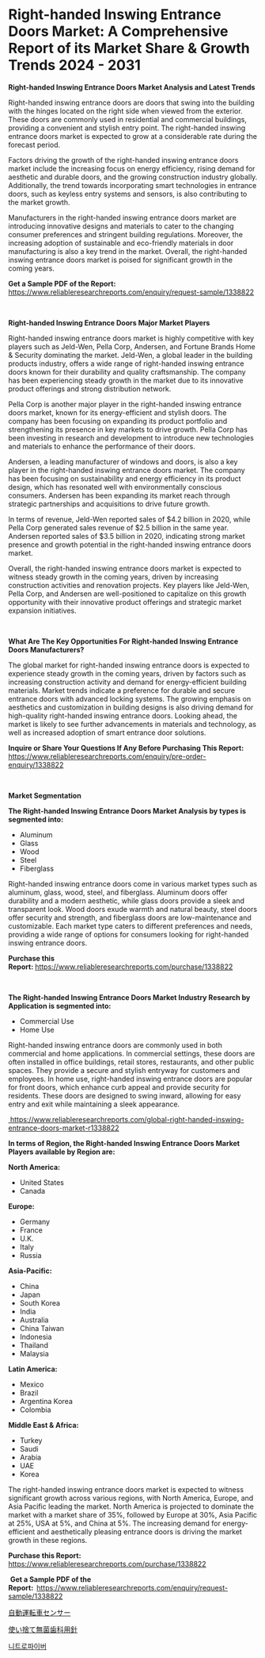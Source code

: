 <p><h1>Right-handed Inswing Entrance Doors Market: A Comprehensive Report of its Market Share & Growth Trends 2024 - 2031</h1></p><p><strong>Right-handed Inswing Entrance Doors Market Analysis and Latest Trends</strong></p>
<p><p>Right-handed inswing entrance doors are doors that swing into the building with the hinges located on the right side when viewed from the exterior. These doors are commonly used in residential and commercial buildings, providing a convenient and stylish entry point. The right-handed inswing entrance doors market is expected to grow at a considerable rate during the forecast period.</p><p>Factors driving the growth of the right-handed inswing entrance doors market include the increasing focus on energy efficiency, rising demand for aesthetic and durable doors, and the growing construction industry globally. Additionally, the trend towards incorporating smart technologies in entrance doors, such as keyless entry systems and sensors, is also contributing to the market growth.</p><p>Manufacturers in the right-handed inswing entrance doors market are introducing innovative designs and materials to cater to the changing consumer preferences and stringent building regulations. Moreover, the increasing adoption of sustainable and eco-friendly materials in door manufacturing is also a key trend in the market. Overall, the right-handed inswing entrance doors market is poised for significant growth in the coming years.</p></p>
<p><strong>Get a Sample PDF of the Report:&nbsp;</strong> <a href="https://www.reliableresearchreports.com/enquiry/request-sample/1338822">https://www.reliableresearchreports.com/enquiry/request-sample/1338822</a></p>
<p>&nbsp;</p>
<p><strong>Right-handed Inswing Entrance Doors Major Market Players</strong></p>
<p><p>Right-handed inswing entrance doors market is highly competitive with key players such as Jeld-Wen, Pella Corp, Andersen, and Fortune Brands Home & Security dominating the market. Jeld-Wen, a global leader in the building products industry, offers a wide range of right-handed inswing entrance doors known for their durability and quality craftsmanship. The company has been experiencing steady growth in the market due to its innovative product offerings and strong distribution network.</p><p>Pella Corp is another major player in the right-handed inswing entrance doors market, known for its energy-efficient and stylish doors. The company has been focusing on expanding its product portfolio and strengthening its presence in key markets to drive growth. Pella Corp has been investing in research and development to introduce new technologies and materials to enhance the performance of their doors.</p><p>Andersen, a leading manufacturer of windows and doors, is also a key player in the right-handed inswing entrance doors market. The company has been focusing on sustainability and energy efficiency in its product design, which has resonated well with environmentally conscious consumers. Andersen has been expanding its market reach through strategic partnerships and acquisitions to drive future growth.</p><p>In terms of revenue, Jeld-Wen reported sales of $4.2 billion in 2020, while Pella Corp generated sales revenue of $2.5 billion in the same year. Andersen reported sales of $3.5 billion in 2020, indicating strong market presence and growth potential in the right-handed inswing entrance doors market.</p><p>Overall, the right-handed inswing entrance doors market is expected to witness steady growth in the coming years, driven by increasing construction activities and renovation projects. Key players like Jeld-Wen, Pella Corp, and Andersen are well-positioned to capitalize on this growth opportunity with their innovative product offerings and strategic market expansion initiatives.</p></p>
<p>&nbsp;</p>
<p><strong>What Are The Key Opportunities For Right-handed Inswing Entrance Doors Manufacturers?</strong></p>
<p><p>The global market for right-handed inswing entrance doors is expected to experience steady growth in the coming years, driven by factors such as increasing construction activity and demand for energy-efficient building materials. Market trends indicate a preference for durable and secure entrance doors with advanced locking systems. The growing emphasis on aesthetics and customization in building designs is also driving demand for high-quality right-handed inswing entrance doors. Looking ahead, the market is likely to see further advancements in materials and technology, as well as increased adoption of smart entrance door solutions.</p></p>
<p><strong>Inquire or Share Your Questions If Any Before Purchasing This Report:</strong> <a href="https://www.reliableresearchreports.com/enquiry/pre-order-enquiry/1338822">https://www.reliableresearchreports.com/enquiry/pre-order-enquiry/1338822</a></p>
<p>&nbsp;</p>
<p><strong>Market Segmentation</strong></p>
<p><strong>The Right-handed Inswing Entrance Doors Market Analysis by types is segmented into:</strong></p>
<p><ul><li>Aluminum</li><li>Glass</li><li>Wood</li><li>Steel</li><li>Fiberglass</li></ul></p>
<p><p>Right-handed inswing entrance doors come in various market types such as aluminum, glass, wood, steel, and fiberglass. Aluminum doors offer durability and a modern aesthetic, while glass doors provide a sleek and transparent look. Wood doors exude warmth and natural beauty, steel doors offer security and strength, and fiberglass doors are low-maintenance and customizable. Each market type caters to different preferences and needs, providing a wide range of options for consumers looking for right-handed inswing entrance doors.</p></p>
<p><strong>Purchase this Report:&nbsp;</strong><a href="https://www.reliableresearchreports.com/purchase/1338822">https://www.reliableresearchreports.com/purchase/1338822</a></p>
<p>&nbsp;</p>
<p><strong>The Right-handed Inswing Entrance Doors Market Industry Research by Application is segmented into:</strong></p>
<p><ul><li>Commercial Use</li><li>Home Use</li></ul></p>
<p><p>Right-handed inswing entrance doors are commonly used in both commercial and home applications. In commercial settings, these doors are often installed in office buildings, retail stores, restaurants, and other public spaces. They provide a secure and stylish entryway for customers and employees. In home use, right-handed inswing entrance doors are popular for front doors, which enhance curb appeal and provide security for residents. These doors are designed to swing inward, allowing for easy entry and exit while maintaining a sleek appearance.</p></p>
<p><a href="https://www.reliableresearchreports.com/global-right-handed-inswing-entrance-doors-market-r1338822">&nbsp;https://www.reliableresearchreports.com/global-right-handed-inswing-entrance-doors-market-r1338822</a></p>
<p><strong>In terms of Region, the Right-handed Inswing Entrance Doors Market Players available by Region are:</strong></p>
<p>
    <p> <strong> North America: </strong>
        <ul>
            <li>United States</li>
            <li>Canada</li>
        </ul>
        </p> 
    <p> <strong> Europe: </strong>
        <ul>
            <li>Germany</li>
            <li>France</li>
            <li>U.K.</li>
            <li>Italy</li>
            <li>Russia</li>
        </ul>
        </p> 
    <p> <strong> Asia-Pacific: </strong>
        <ul>
            <li>China</li>
            <li>Japan</li>
            <li>South Korea</li>
            <li>India</li>
            <li>Australia</li>
            <li>China Taiwan</li>
            <li>Indonesia</li>
            <li>Thailand</li>
            <li>Malaysia</li>
        </ul>
        </p> 
    <p> <strong> Latin America: </strong>
        <ul>
            <li>Mexico</li>
            <li>Brazil</li>
            <li>Argentina Korea</li>
            <li>Colombia</li>
        </ul>
        </p> 
    <p> <strong> Middle East & Africa: </strong>
        <ul>
            <li>Turkey</li>
            <li>Saudi</li>
            <li>Arabia</li>
            <li>UAE</li>
            <li>Korea</li>
        </ul>
    </p>
    </p>
<p><p>The right-handed inswing entrance doors market is expected to witness significant growth across various regions, with North America, Europe, and Asia Pacific leading the market. North America is projected to dominate the market with a market share of 35%, followed by Europe at 30%, Asia Pacific at 25%, USA at 5%, and China at 5%. The increasing demand for energy-efficient and aesthetically pleasing entrance doors is driving the market growth in these regions.</p></p>
<p><strong>Purchase this Report: </strong><a href="https://www.reliableresearchreports.com/purchase/1338822">https://www.reliableresearchreports.com/purchase/1338822</a></p>
<p>&nbsp;<strong>Get a Sample PDF of the Report:&nbsp;&nbsp;</strong><a href="https://www.reliableresearchreports.com/enquiry/request-sample/1338822">https://www.reliableresearchreports.com/enquiry/request-sample/1338822</a></p>
<p><strong></strong></p>
<p><p><a href="https://github.com/qwpelcjko9242629/Market-Research-Report-List-2/blob/main/3665662123396.md">自動運転車センサー</a></p><p><a href="https://medium.com/@reyeshowell655/%E4%BD%BF%E3%81%84%E6%8D%A8%E3%81%A6%E3%81%AE%E7%84%A1%E8%8F%8C%E6%AD%AF%E7%A7%91%E9%87%9D%E3%81%AE%E5%B8%82%E5%A0%B4%E8%AA%BF%E6%9F%BB%E3%83%AC%E3%83%9D%E3%83%BC%E3%83%88-%E3%81%9D%E3%81%AE%E6%AD%B4%E5%8F%B2%E3%81%A82031%E5%B9%B4%E3%81%BE%E3%81%A7%E3%81%AE%E4%BA%88%E6%B8%AC-6b1a4077148c">使い捨て無菌歯科用針</a></p><p><a href="https://medium.com/@willislebsack/%EC%A7%88%EC%82%B0-%EC%84%AC%EC%9C%A0%ED%8C%8C%EC%9D%B4%EB%B2%84-%EC%8B%9C%EC%9E%A5-%EB%8F%99%ED%96%A5-%EB%B0%8F-%EC%8B%9C%EC%9E%A5-%EB%B6%84%EC%84%9D%EC%9D%80-2024-2031%EB%85%84-%EA%B8%B0%EA%B0%84%EC%97%90-%EB%8C%80%ED%95%B4-%EC%98%88%EC%B8%A1%EB%90%A9%EB%8B%88%EB%8B%A4-d510f19610b9">니트로파이버</a></p></p>